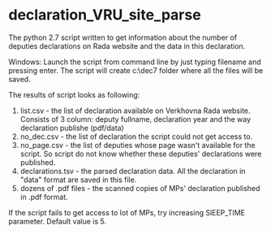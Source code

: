 declaration_VRU_site_parse
==========================

The python 2.7 script written to get information about the number of deputies declarations on Rada website and the data in this declaration.

Windows: Launch the script from command line by just typing filename and pressing enter. The script will create c:\dec7 folder where all the files will be saved.

The results of script looks as following:
1. list.csv - the list of declaration available on Verkhovna Rada website. Consists of 3 column: deputy fullname, declaration year and the way declaration publishe (pdf/data)
2. no_dec.csv - the list of declaration the script could not get access to.
3. no_page.csv - the list of deputies whose page wasn't available for the script. So script do not know whether these deputies' declarations were published.
4. declarations.tsv - the parsed declaration data. All the declaration in "data" format are saved in this file.
5. dozens of .pdf files - the scanned copies of MPs' declaration published in .pdf format.

If the script fails to get access to lot of MPs, try increasing SlEEP_TIME parameter. Default value is 5.
